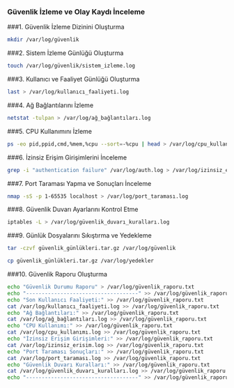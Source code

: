 ### Güvenlik İzleme ve Olay Kaydı İnceleme
###1. Güvenlik İzleme Dizinini Oluşturma
```bash
mkdir /var/log/güvenlik
```
###2. Sistem İzleme Günlüğü Oluşturma
```bash
touch /var/log/güvenlik/sistem_izleme.log
```
###3. Kullanıcı ve Faaliyet Günlüğü Oluşturma
```bash
last > /var/log/kullanıcı_faaliyeti.log
```
###4. Ağ Bağlantılarını İzleme
```bash
netstat -tulpan > /var/log/ağ_bağlantıları.log
```
###5. CPU Kullanımını İzleme
```bash
ps -eo pid,ppid,cmd,%mem,%cpu --sort=-%cpu | head > /var/log/cpu_kullanımı.log
```
###6. İzinsiz Erişim Girişimlerini İnceleme
```bash
grep -i "authentication failure" /var/log/auth.log > /var/log/izinsiz_erisim.log
```
###7. Port Taraması Yapma ve Sonuçları İnceleme
```bash
nmap -sS -p 1-65535 localhost > /var/log/port_taraması.log
```
###8. Güvenlik Duvarı Ayarlarını Kontrol Etme
```bash
iptables -L > /var/log/güvenlik_duvarı_kuralları.log
```
###9. Günlük Dosyalarını Sıkıştırma ve Yedekleme
```bash
tar -czvf güvenlik_günlükleri.tar.gz /var/log/güvenlik

cp güvenlik_günlükleri.tar.gz /var/log/yedekler
```
###10. Güvenlik Raporu Oluşturma
```bash
echo "Güvenlik Durumu Raporu" > /var/log/güvenlik_raporu.txt
echo "------------------------------------" >> /var/log/güvenlik_raporu.txt
echo "Son Kullanıcı Faaliyeti:" >> /var/log/güvenlik_raporu.txt
cat /var/log/kullanıcı_faaliyeti.log >> /var/log/güvenlik_raporu.txt
echo "Ağ Bağlantıları:" >> /var/log/güvenlik_raporu.txt
cat /var/log/ağ_bağlantıları.log >> /var/log/güvenlik_raporu.txt
echo "CPU Kullanımı:" >> /var/log/güvenlik_raporu.txt
cat /var/log/cpu_kullanımı.log >> /var/log/güvenlik_raporu.txt
echo "İzinsiz Erişim Girişimleri:" >> /var/log/güvenlik_raporu.txt
cat /var/log/izinsiz_erisim.log >> /var/log/güvenlik_raporu.txt
echo "Port Taraması Sonuçları:" >> /var/log/güvenlik_raporu.txt
cat /var/log/port_taraması.log >> /var/log/güvenlik_raporu.txt
echo "Güvenlik Duvarı Kuralları:" >> /var/log/güvenlik_raporu.txt
cat /var/log/güvenlik_duvarı_kuralları.log >> /var/log/güvenlik_raporu.txt
echo "------------------------------------" >> /var/log/güvenlik_raporu.txt
```
